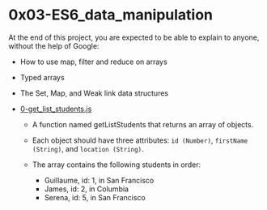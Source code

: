 # 0x03-ES6_data_manipulation

At the end of this project, you are expected to be able to explain to anyone, without the help of Google:

- How to use map, filter and reduce on arrays
- Typed arrays
- The Set, Map, and Weak link data structures

- [0-get_list_students.js](0-get_list_students.js)
  - A function named getListStudents that returns an array of objects.

  - Each object should have three attributes: `id (Number)`, `firstName (String)`, and `location (String)`.

  - The array contains the following students in order:
  
    - Guillaume, id: 1, in San Francisco
    - James, id: 2, in Columbia
    - Serena, id: 5, in San Francisco
